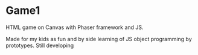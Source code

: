 # Game1

HTML game on Canvas with Phaser framework and JS.

Made for my kids as fun and by side learning of JS object programming by prototypes. Still developing
